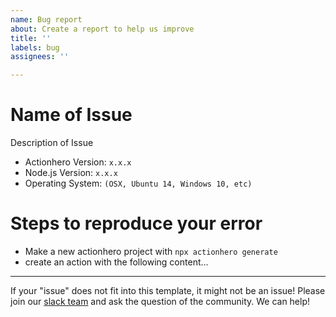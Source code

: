 ```yaml
---
name: Bug report
about: Create a report to help us improve
title: ''
labels: bug
assignees: ''

---
```


# Name of Issue

Description of Issue

- Actionhero Version: `x.x.x`
- Node.js Version: `x.x.x`
- Operating System: `(OSX, Ubuntu 14, Windows 10, etc)`

# Steps to reproduce your error

- Make a new actionhero project with `npx actionhero generate`
- create an action with the following content...

---

If your "issue" does not fit into this template, it might not be an issue! Please join our [slack team](http://slack.actionherojs.com) and ask the question of the community. We can help!

